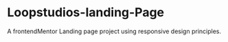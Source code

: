 # Loopstudios-landing-Page
A frontendMentor Landing page project using responsive design principles.

